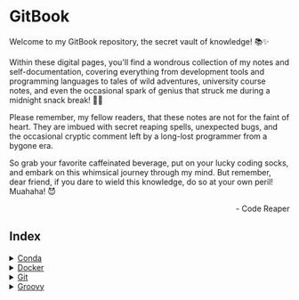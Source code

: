 # GitBook

Welcome to my GitBook repository, the secret vault of knowledge! 📚✨

Within these digital pages, you'll find a wondrous collection of my notes and self-documentation, covering everything from development tools and programming languages to tales of wild adventures, university course notes, and even the occasional spark of genius that struck me during a midnight snack break! 🍕🚀

Please remember, my fellow readers, that these notes are not for the faint of heart. They are imbued with secret reaping spells, unexpected bugs, and the occasional cryptic comment left by a long-lost programmer from a bygone era.

So grab your favorite caffeinated beverage, put on your lucky coding socks, and embark on this whimsical journey through my mind. But remember, dear friend, if you dare to wield this knowledge, do so at your own peril! Muahaha! 😈

<p align="right">- Code Reaper<p>

## Index

<details>
  <summary> <a href="./devdocs/conda/conda .md"> Conda </a> </summary>

- [Conda](#conda)
- [Installation](#installation)
- [Environment Management](#environment-management)
- [Package Management](#package-management)
- [Managing Channels](#managing-channels)
- [Miscellaneous Commands](#miscellaneous-commands)
- [Further Reading](#further-reading)

</details>

<details>
  <summary> <a href="./devdocs/docker/docker.md"> Docker </a> </summary>

- [Docker](#docker)
- [Installation](#installation)
- [Basic Commands](#basic-commands)
- [Container Management](#container-management)
- [Port Mapping](#port-mapping)
- [Example](#example)
- [Image Management](#image-management)
- [Volume Management](#volume-management)
- [Network Management](#network-management)
- [Miscellaneous Commands](#miscellaneous-commands)
- [Further Reading](#further-reading)

</details>

<details>
  <summary> <a href="./devdocs/git/git.md"> Git </a> </summary>

- [Git](#git)
- [Installation](#installation)
- [Repository Initialization](#repository-initialization)
- [Configuration](#configuration)
- [Branches](#branches)
- [Committing Changes](#committing-changes)
- [Updating and Synchronizing](#updating-and-synchronizing)
- [History and Logs](#history-and-logs)
- [Remote Repository](#remote-repository)
- [Undoing Changes](#undoing-changes)
- [Stash](#stash)
- [Collaboration and Advanced Operations](#collaboration-and-advanced-operations)
- [Further Reading](#further-reading)

</details>

<details>
  <summary> <a href="./devdocs/groovy/groovy.md"> Groovy </a> </summary>

- [Groovy](#groovy)
- [Table of contents](#table-of-contents)
- [Key features](#key-features)
- [def Keyword](#def-keyword)
- [Parenthesis Usage](#parenthesis-usage)
- [Strings](#strings)
- [Closures](#closures)
- [Lists](#lists)
- [Maps](#maps)
- [File I/O](#file-io)
- [Console I/O](#console-io)
- [Math](#math)
- [Random](#random)
- [Executing Groovy scripts](#executing-groovy-scripts)

</details>
